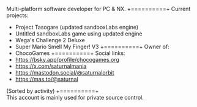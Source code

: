 Multi-platform software developer for PC & NX.
+==========+
Current projects:
- Project Tasogare (updated sandboxLabs engine)
- Untitled sandboxLabs game using updated engine
- Wega's Challenge 2 Deluxe
- Super Mario Smell My Finger! V3
+==========+
Owner of:
- ChocoGames
+==========+
Social links:
- https://bsky.app/profile/chocogames.org
- https://x.com/saturnalmania
- https://mastodon.social/@saturnalorbit
- https://mas.to/@saturnal

(Sorted by activity)
+==========+  
This account is mainly used for private source control.
